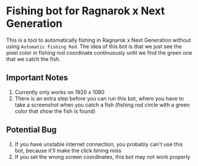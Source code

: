 # Fishing bot for Ragnarok x Next Generation
This is a tool to automatically fishing in Ragnarok x Next Generation without using `Automatic Fishing Rod`. The idea of this bot is 
that we just see the pixel color in fishing rod coordinate continuously until we find the green one that we catch the fish.

## Important Notes
1. Currently only works on 1920 x 1080
2. There is an extra step before you can run this bot, where you have to take a screenshot when you catch a fish (fishing rod circle with a green color that show the fish is found)

## Potential Bug
1. If you have unstable internet connection, you probably can't use this bot, because it'll make the click timing miss
2. If you set the wrong screen coordinates, this bot may not work properly
